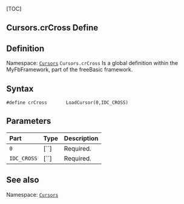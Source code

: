 [TOC]
## Cursors.crCross Define

## Definition
Namespace: [`Cursors`](Cursors.md)
`Cursors.crCross` Is a global definition within the MyFbFramework, part of the freeBasic framework.
## Syntax

```freeBasic
#define crCross       LoadCursor(0,IDC_CROSS)
```

## Parameters

|Part|Type|Description|
| :------------ | :------------ | :------------ |
|`0`|[``]|Required.|
|`IDC_CROSS`|[``]|Required.|
## See also
Namespace: [`Cursors`](Cursors.md)
